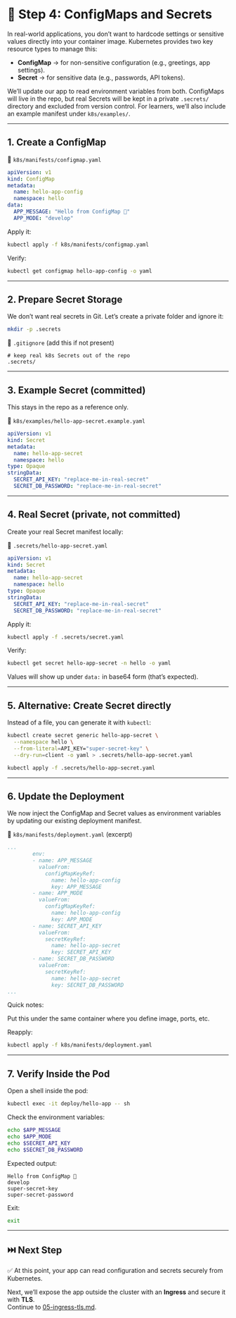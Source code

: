 # 🔑 Step 4: ConfigMaps and Secrets

In real-world applications, you don’t want to hardcode settings or sensitive values directly into your container image. Kubernetes provides two key resource types to manage this:

- **ConfigMap** → for non-sensitive configuration (e.g., greetings, app settings).  
- **Secret** → for sensitive data (e.g., passwords, API tokens).  

We’ll update our app to read environment variables from both. ConfigMaps will live in the repo, but real Secrets will be kept in a private `.secrets/` directory and excluded from version control. For learners, we’ll also include an example manifest under `k8s/examples/`.

---

## 1. Create a ConfigMap

📄 `k8s/manifests/configmap.yaml`

```yaml
apiVersion: v1
kind: ConfigMap
metadata:
  name: hello-app-config
  namespace: hello
data:
  APP_MESSAGE: "Hello from ConfigMap 👋"
  APP_MODE: "develop"
```

Apply it:

```bash
kubectl apply -f k8s/manifests/configmap.yaml
```

Verify:

```bash
kubectl get configmap hello-app-config -o yaml
```

---

## 2. Prepare Secret Storage

We don’t want real secrets in Git. Let’s create a private folder and ignore it:

```bash
mkdir -p .secrets
```

📄 `.gitignore` (add this if not present)

```gitignore
# keep real k8s Secrets out of the repo
.secrets/
```

---

## 3. Example Secret (committed)

This stays in the repo as a reference only.

📄 `k8s/examples/hello-app-secret.example.yaml`

```yaml
apiVersion: v1
kind: Secret
metadata:
  name: hello-app-secret
  namespace: hello
type: Opaque
stringData:
  SECRET_API_KEY: "replace-me-in-real-secret"
  SECRET_DB_PASSWORD: "replace-me-in-real-secret"
```

---

## 4. Real Secret (private, not committed)

Create your real Secret manifest locally:

📄 `.secrets/hello-app-secret.yaml`

```yaml
apiVersion: v1
kind: Secret
metadata:
  name: hello-app-secret
  namespace: hello
type: Opaque
stringData:
  SECRET_API_KEY: "replace-me-in-real-secret"
  SECRET_DB_PASSWORD: "replace-me-in-real-secret"
```

Apply it:

```bash
kubectl apply -f .secrets/secret.yaml
```

Verify:

```bash
kubectl get secret hello-app-secret -n hello -o yaml
```

Values will show up under `data:` in base64 form (that’s expected).

---

## 5. Alternative: Create Secret directly

Instead of a file, you can generate it with `kubectl`:

```bash
kubectl create secret generic hello-app-secret \
  --namespace hello \
  --from-literal=API_KEY="super-secret-key" \
  --dry-run=client -o yaml > .secrets/hello-app-secret.yaml

kubectl apply -f .secrets/hello-app-secret.yaml
```

---

## 6. Update the Deployment

We now inject the ConfigMap and Secret values as environment variables by updating
our existing deployment manifest.

📄 `k8s/manifests/deployment.yaml` (excerpt)

```yaml
...
        env:
        - name: APP_MESSAGE
          valueFrom:
            configMapKeyRef:
              name: hello-app-config
              key: APP_MESSAGE
        - name: APP_MODE
          valueFrom:
            configMapKeyRef:
              name: hello-app-config
              key: APP_MODE
        - name: SECRET_API_KEY
          valueFrom:
            secretKeyRef:
              name: hello-app-secret
              key: SECRET_API_KEY
        - name: SECRET_DB_PASSWORD
          valueFrom:
            secretKeyRef:
              name: hello-app-secret
              key: SECRET_DB_PASSWORD
...
```

Quick notes:

Put this under the same container where you define image, ports, etc.

Reapply:

```bash
kubectl apply -f k8s/manifests/deployment.yaml
```

---

## 7. Verify Inside the Pod

Open a shell inside the pod:

```bash
kubectl exec -it deploy/hello-app -- sh
```

Check the environment variables:

```bash
echo $APP_MESSAGE
echo $APP_MODE
echo $SECRET_API_KEY
echo $SECRET_DB_PASSWORD
```

Expected output:

```
Hello from ConfigMap 👋
develop
super-secret-key
super-secret-password
```

Exit:

```bash
exit
```

---

## ⏭️ Next Step

✅ At this point, your app can read configuration and secrets securely from Kubernetes.  

Next, we’ll expose the app outside the cluster with an **Ingress** and secure it with **TLS**.  
Continue to [05-ingress-tls.md](05-ingress-tls.md).
